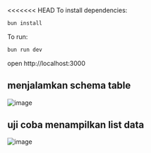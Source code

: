 <<<<<<< HEAD
To install dependencies:
```sh
bun install
```

To run:
```sh
bun run dev
```
open http://localhost:3000

## menjalamkan schema table
![image](https://github.com/user-attachments/assets/416c2286-54cd-4aae-9bd9-d86c3f815f9f)

## uji coba menampilkan list data
![image](https://github.com/user-attachments/assets/39a99e7f-8b14-4232-9437-1674662bffe4)


